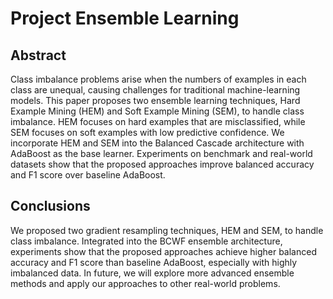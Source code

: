 # Project Ensemble Learning
## Abstract
Class imbalance problems arise when the numbers of examples in each class are
unequal, causing challenges for traditional machine-learning models. This paper proposes two ensemble learning techniques, Hard Example Mining (HEM)
and Soft Example Mining (SEM), to handle class imbalance. HEM focuses
on hard examples that are misclassified, while SEM focuses on soft examples
with low predictive confidence. We incorporate HEM and SEM into the Balanced Cascade architecture with AdaBoost as the base learner. Experiments on
benchmark and real-world datasets show that the proposed approaches improve
balanced accuracy and F1 score over baseline AdaBoost.
## Conclusions
We proposed two gradient resampling techniques, HEM and SEM, to handle
class imbalance. Integrated into the BCWF ensemble architecture, experiments
show that the proposed approaches achieve higher balanced accuracy and F1
score than baseline AdaBoost, especially with highly imbalanced data. In future,
we will explore more advanced ensemble methods and apply our approaches to
other real-world problems.
